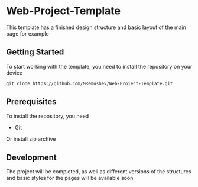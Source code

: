 # Web-Project-Template

This template has a finished design structure and basic layout of the main page for example

## Getting Started

To start working with the template, you need to install the repository on your device

```
git clone https://github.com/MRemushev/Web-Project-Template.git
```

## Prerequisites

To install the repository, you need

* Git

Or install zip archive

## Development
The project will be completed, as well as different versions of the structures and basic styles for the pages will be available soon
